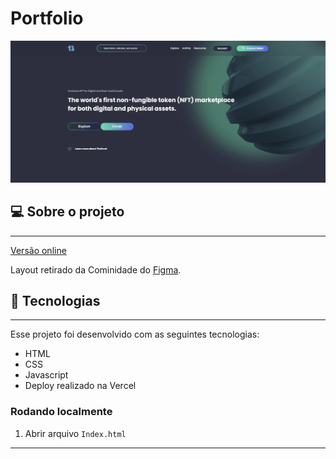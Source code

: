 # Portfolio

<div align="center">
  <img
    width="768px"
    height="auto"
    alt="Homepage do projeto"
    title="Home do blog"
    src="./src/assets/NFT-Marketplace.jpg"
  />
</div>

## 💻 Sobre o projeto

---

<a href="https://nft-marketplace-emarra.vercel.app/" target="_blank">Versão online</a>

Layout retirado da Cominidade do [Figma](https://www.figma.com/file/72UK6TyIJZwzrFnIdR6mEU/NFT-Marketplace---Free-UI-Kit-Landing-Page-(Community)?node-id=0%3A1).

## 🚀 Tecnologias

---

Esse projeto foi desenvolvido com as seguintes tecnologias:

- HTML
- CSS
- Javascript
- Deploy realizado na Vercel

### Rodando localmente

1. Abrir arquivo `Index.html`

---
<!-- 
1. Instalar todos os pacotes com `yarn install`
2. Executar o comando `yarn dev`
3. Em alguns seguntos a URL: `http://localhost:3000/` ficará disponível -->
